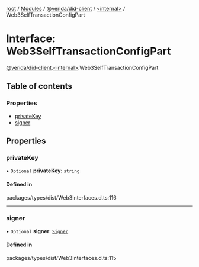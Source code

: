 [root](../README.md) / [Modules](../modules.md) / [@verida/did-client](../modules/verida_did_client.md) / [<internal\>](../modules/verida_did_client._internal_.md) / Web3SelfTransactionConfigPart

# Interface: Web3SelfTransactionConfigPart

[@verida/did-client](../modules/verida_did_client.md).[<internal\>](../modules/verida_did_client._internal_.md).Web3SelfTransactionConfigPart

## Table of contents

### Properties

- [privateKey](verida_did_client._internal_.Web3SelfTransactionConfigPart.md#privatekey)
- [signer](verida_did_client._internal_.Web3SelfTransactionConfigPart.md#signer)

## Properties

### privateKey

• `Optional` **privateKey**: `string`

#### Defined in

packages/types/dist/Web3Interfaces.d.ts:116

___

### signer

• `Optional` **signer**: [`Signer`](../classes/verida_did_client._internal_.Signer.md)

#### Defined in

packages/types/dist/Web3Interfaces.d.ts:115
